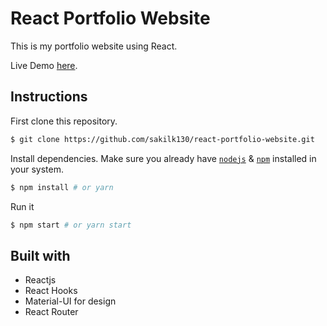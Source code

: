 # React Portfolio Website

This is my portfolio website using React.

Live Demo [here](https://sakilkhan.netlify.app/).

## Instructions

First clone this repository.

```bash
$ git clone https://github.com/sakilk130/react-portfolio-website.git
```

Install dependencies. Make sure you already have [`nodejs`](https://nodejs.org/en/) & [`npm`](https://www.npmjs.com/) installed in your system.

```bash
$ npm install # or yarn
```

Run it

```bash
$ npm start # or yarn start
```

## Built with

- Reactjs
- React Hooks
- Material-UI for design
- React Router

